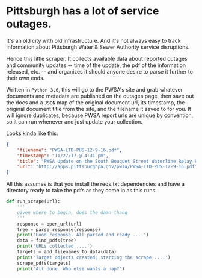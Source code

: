 # Pittsburgh has a lot of service outages.

It's an old city with old infrastructure. And it's not always easy to track information about Pittsburgh Water & Sewer Authority service disruptions.

Hence this little scraper. It collects available data about reported outages and community updates -- time of the update, the pdf of the information released, etc. -- and organizes it should anyone desire to parse it further to their own ends.

Written in `Python 3.6`, this will go to the PWSA's site and grab whatever documents and metadata are published on the outages page, then save out the docs and a `JSON` map of the original document url, its timestamp, the original document title from the site, and the filename it saved to for you. It will ignore duplicates, because PWSA report urls are unique by convention, so it can run whenever and just update your collection.

Looks kinda like this:

```JSON
{
    "filename": "PWSA-LTD-PUS-12-9-16.pdf",
    "timestamp": "11/27/17 @ 4:31 pm",
    "title": "PWSA Update on the South Bouquet Street Waterline Relay Project - 11-27-17",
    "url": "http://apps.pittsburghpa.gov/pwsa/PWSA-LTD-PUS-12-9-16.pdf"
}
```

All this assumes is that you install the reqs.txt dependencies and have a directory ready to take the pdfs as they come in as this runs.

```python
def run_scrape(url):
    '''
    given where to begin, does the damn thang
    '''
    response = open_url(url)
    tree = parse_response(response)
    print('Good response. All parsed and ready ....')
    data = find_pdfs(tree)
    print('URLs collected ....')
    targets = add_filenames_to_data(data)
    print('Target objects created; starting the scrape ....')
    scrape_pdfs(targets)
    print('All done. Who else wants a nap?')
```

